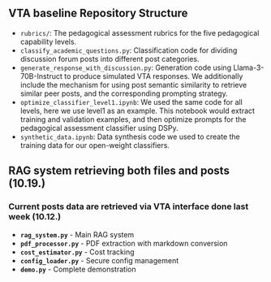 ## VTA baseline Repository Structure
- `rubrics/`: The pedagogical assessment rubrics for the five pedagogical capability levels.
- `classify_academic_questions.py`: Classification code for dividing discussion forum posts into different post categories.
- `generate_response_with_discussion.py`: Generation code using Llama-3-70B-Instruct to produce simulated VTA responses. We additionally include the mechanism for using post semantic similarity to retrieve similar peer posts, and the corresponding prompting strategy.
- `optimize_classifier_level1.ipynb`: We used the same code for all levels, here we use level1 as an example. This notebook would extract training and validation examples, and then optimize prompts for the pedagogical assessment classifier using DSPy.
- `synthetic_data.ipynb`: Data synthesis code we used to create the training data for our open-weight classifiers.

## RAG system retrieving both files and posts (10.19.)
### Current posts data are retrieved via VTA interface done last week (10.12.)
- **`rag_system.py`** - Main RAG system
- **`pdf_processor.py`** - PDF extraction with markdown conversion
- **`cost_estimator.py`** - Cost tracking
- **`config_loader.py`** - Secure config management
- **`demo.py`** - Complete demonstration
